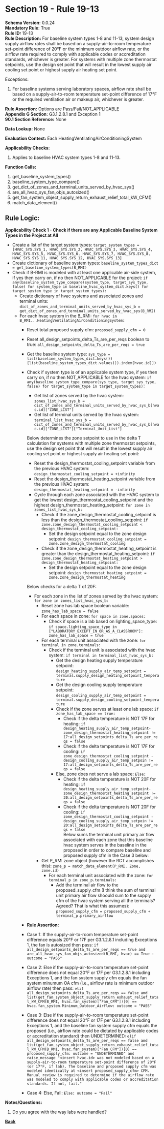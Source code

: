 # Section 19 - Rule 19-13             
**Schema Version:** 0.0.24      
**Mandatory Rule:** True    
**Rule ID:** 19-13             
**Rule Description:** For baseline system types 1-8 and 11-13, system design supply airflow rates shall be based on a supply-air-to-room temperature set-point difference of 20°F or the minimum outdoor airflow rate, or the airflow rate required to comply with applicable codes or accreditation standards, whichever is greater. For systems with multiple zone thermostat setpoints, use the design set point that will result in the lowest supply air cooling set point or highest supply air heating set point.  

Exceptions:
1. For baseline systems serving laboratory spaces, airflow rate shall be based on a supply-air-to-room temperature set-point difference of 17°F or the required ventilation air or makeup air, whichever is greater.

**Rule Assertion:** Options are Pass/Fail/NOT_APPLICABLE    
**Appendix G Section:** G3.1.2.8.1 and Exception 1          
**90.1 Section Reference:** None  

**Data Lookup:** None    

**Evaluation Context:** Each HeatingVentilatingAirConditioningSystem  

**Applicability Checks:**  
1. Applies to baseline HVAC system types 1-8 and 11-13.   
   
   
**Function Calls:**  
1. get_baseline_system_types()    
2. baseline_system_type_compare()  
3. get_dict_of_zones_and_terminal_units_served_by_hvac_sys()   
4. are_all_hvac_sys_fan_objs_autosized()   
5. get_fan_system_object_supply_return_exhaust_relief_total_kW_CFM()  
6. match_data_element()  

## Rule Logic:   
**Applicability Check 1 - Check if there are any Applicable Baseline System Types in the Project at All**   
- Create a list of the target system types: `target_system_types = [HVAC_SYS.SYS_1, HVAC_SYS.SYS_2, HVAC_SYS.SYS_3, HVAC_SYS.SYS_4, HVAC_SYS.SYS_5, HVAC_SYS.SYS_6, HVAC_SYS.SYS_7, HVAC_SYS.SYS_8, HVAC_SYS.SYS_11, HVAC_SYS.SYS_12, HVAC_SYS.SYS_13]`  
- Create dictionary of baseline system types: `baseline_system_types_dict = get_baseline_system_types(B_RMI)`  
- Check if B-RMI is modeled with at least one applicable air-side system, if yes then carry on, if no then NOT_APPLICABLE for the project: `if any(baseline_system_type_compare(system_type, target_sys_type, false) for system_type in baseline_hvac_system_dict.keys() for target_system_type in target_system_types):` 
    - Create dictionary of hvac systems and associated zones and terminal units: `dict_of_zones_and_terminal_units_served_by_hvac_sys_b = get_dict_of_zones_and_terminal_units_served_by_hvac_sys(B_RMI)`  
    - For each hvac system in the B_RMI: `for hvac in B_RMI...HeatingVentilatingAirConditioningSystem:` 
        - Reset total proposed supply cfm: `proposed_supply_cfm = 0`  
        - Reset all_design_setpoints_delta_Ts_are_per_reqs boolean to true: `all_design_setpoints_delta_Ts_are_per_reqs = true`  
        - Get the baseline system type: `sys_type = list(baseline_system_types_dict.keys())[list(baseline_system_types_dict.values()).index(hvac.id)])`
        - Check if system type is of an applicable system type, if yes then carry on, if no then NOT_APPLICABLE for the hvac system:  `if any(baseline_system_type_compare(sys_type, target_sys_type, false) for target_system_type in target_system_types):`      
            - Get list of zones served by the hvac system: `zones_list_hvac_sys_b = dict_of_zones_and_terminal_units_served_by_hvac_sys_b[hvac.id]["ZONE_LIST"]`  
            - Get list of terminal units served by the hvac system: `terminal_list_hvac_sys_b = dict_of_zones_and_terminal_units_served_by_hvac_sys_b[hvac.id]["ZONE_LIST"]["Terminal_Unit_List"]`  

            Below determines the zone setpoint to use in the delta T calculation for systems with multiple zone thermostat setpoints, use the design set point that will result in the lowest supply air cooling set point or highest supply air heating set point: 
            - Reset the design_thermostat_cooling_setpoint variable from the previous HVAC system: `design_thermostat_cooling_setpoint = +infinity`  
            - Reset the design_thermostat_heating_setpoint variable from the previous HVAC system: `design_thermostat_heating_setpoint = -infinity`  
            - Cycle through each zone associated with the HVAC system to get the lowest design_thermostat_cooling_setpoint and the highest design_thermostat_heating_setpoint: `for zone in zones_list_hvac_sys_b:`  
                - Check if the zone_design_thermostat_cooling_setpoint is less than the design_thermostat_cooling_setpoint: `if zone.zone_design_thermostat_cooling_setpoint < design_thermostat_cooling_setpoint:` 
                    - Set the design setpoint equal to the zone design setpoint: `design_thermostat_cooling_setpoint = zone.zone_design_thermostat_cooling`  
                - Check if the zone_design_thermostat_heating_setpoint is greater than the design_thermostat_heating_setpoint: `if zone.zone_design_thermostat_heating_setpoint > design_thermostat_heating_setpoint:`  
                    - Set the design setpoint equal to the zone design setpoint: `design_thermostat_heating_setpoint = zone.zone_design_thermostat_heating`  
            
            Below checks for a delta T of 20F:
            - For each zone in the list of zones served by the hvac system: `for zone in zones_list_hvac_sys_b:`  
                - Reset zone has lab space boolean variable: `zone_has_lab_space = false`  
                - For each space in zone: `for space in zone.spaces:`
                    - Check if space is a lab based on lighting_space_type: `if space.lighting_space_type in ["LABORATORY_EXCEPT_IN_OR_AS_A_CLASSROOM"]: zone_has_lab_space = true`
                - For each terminal unit associated with the zone: `for terminal in zone.terminals:`  
                    - Check if the terminal unit is associated with the hvac system: `if terminal in terminal_list_hvac_sys_b:`  
                        - Get the design heating supply temperature setpoint: `design_heating_supply_air_temp_setpoint = terminal.supply_design_heating_setpoint_temperature` 
                        - Get the design cooling supply temperature setpoint: `design_cooling_supply_air_temp_setpoint = terminal.supply_design_cooling_setpoint_temperature` 
                        - Check if the zone serves at least one lab space: `if zone_has_lab_space == true:`  
                            - Check if the delta temperature is NOT 17F for heating: `if design_heating_supply_air_temp_setpoint-zone_design_thermostat_heating_setpoint != 17:all_design_setpoints_delta_Ts_are_per_reqs = false`  
                            - Check if the delta temperature is NOT 17F for cooling: `if zone_design_thermostat_cooling_setpoint - design_cooling_supply_air_temp_setpoin != 17:all_design_setpoints_delta_Ts_are_per_reqs = false`  
                        - Else, zone does not serve a lab space: `Else:`  
                            - Check if the delta temperature is NOT 20F for heating: `if design_heating_supply_air_temp_setpoint-zone_design_thermostat_heating_setpoint != 20:all_design_setpoints_delta_Ts_are_per_reqs = false`  
                            - Check if the delta temperature is NOT 20F for cooling: `if zone_design_thermostat_cooling_setpoint - design_cooling_supply_air_temp_setpoin != 20:all_design_setpoints_delta_Ts_are_per_reqs = false`  
                Below sums the terminal unit primary air flow associated with each zone that this baseline hvac system serves in the baseline in the proposed in order to compare baseline and proposed supply cfm in the Case 3 below:
                - Get P_RMI zone object (however the RCT accomplishes this): `zone_p = match_data_element(P_RMI, Zone, zone.id)`  
                    - For each terminal unit associated with the zone: `for terminal_p in zone_p.terminals:`  
                        - Add the terminal air flow to the proposed_supply_cfm (I think the sum of terminal unit primary air flow shoould sum to the supply cfm of the hvac system serving all the terminals? Agreed? That is what this assumes): `proposed_supply_cfm = proposed_supply_cfm + terminal_p.primary_airflow`  
        
        
        - **Rule Assertion:** 
        - Case 1: If the supply-air-to-room temperature set-point difference equals 20°F or 17F per G3.1.2.8.1 including Exceptions 1, the fan is autosized then pass: `if all_design_setpoints_delta_Ts_are_per_reqs == true and are_all_hvac_sys_fan_objs_autosized(B_RMI, hvac) == True : outcome = "PASS"`  
        - Case 2: Else if the supply-air-to-room temperature set-point difference does not equal 20°F or 17F per G3.1.2.8.1 including Exceptions 1, and the fan system supply cfm equals the fan system minumum OA cfm (i.e., airflow rate is minimum outdoor airflow rate) then pass: `elif all_design_setpoints_delta_Ts_are_per_reqs == false and list(get_fan_system_object_supply_return_exhaust_relief_total_kW_CFM(B_RMI, hvac.fan_system)["Fan_CFM"])[0] == hvac.fan_system.Minimum_Outdoor_Airflow: outcome = "PASS"`  
        - Case 3: Else if the supply-air-to-room temperature set-point difference does not equal 20°F or 17F per G3.1.2.8.1 including Exceptions 1, and the baseline fan system supply cfm equals the proposed (i.e., airflow rate could be dictated by applicable codes or accreditation standard) then UNDETERMINED: `elif all_design_setpoints_delta_Ts_are_per_reqs == false and list(get_fan_system_object_supply_return_exhaust_relief_total_kW_CFM(B_RMI, hvac.fan_system)["Fan_CFM"])[0] == proposed_supply_cfm: outcome = "UNDETERMINED" and raise_message "<insert hvac.id> was not modeled based on a supply-air-to-room temperature set-point difference of 20°F (or 17°F, if lab). The baseline and proposed supply cfm was modeled identically at <insert proposed_supply_cfm> CFM. Manual review is required to determine if the airflow rate was modeled to comply with applicable codes or accreditation standards. If not, fail."`   
        - Case 4: Else, Fail: `Else: outcome = "Fail"`  

**Notes/Questions:**  
1. Do you agree with the way labs were handled?

**[Back](_toc.md)**